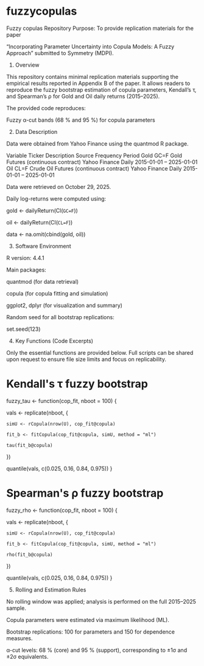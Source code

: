 # fuzzycopulas
Fuzzy copulas
Repository Purpose: To provide replication materials for the paper

“Incorporating Parameter Uncertainty into Copula Models: A Fuzzy Approach”
submitted to Symmetry (MDPI).
1. Overview

This repository contains minimal replication materials supporting the empirical results reported in Appendix B of the paper.
It allows readers to reproduce the fuzzy bootstrap estimation of copula parameters, Kendall’s τ, and Spearman’s ρ for Gold and Oil daily returns (2015–2025).

The provided code reproduces:

Fuzzy α-cut bands (68 % and 95 %) for copula parameters


2. Data Description

Data were obtained from Yahoo Finance using the quantmod R package.

Variable	Ticker	Description	Source	Frequency	Period
Gold	GC=F	Gold Futures (continuous contract)	Yahoo Finance	Daily	2015-01-01 – 2025-01-01
Oil	CL=F	Crude Oil Futures (continuous contract)	Yahoo Finance	Daily	2015-01-01 – 2025-01-01

Data were retrieved on October 29, 2025.

Daily log-returns were computed using:

gold <- dailyReturn(Cl(`GC=F`))

oil  <- dailyReturn(Cl(`CL=F`))

data <- na.omit(cbind(gold, oil))



3. Software Environment

R version: 4.4.1

Main packages:

quantmod (for data retrieval)

copula (for copula fitting and simulation)

ggplot2, dplyr (for visualization and summary)

Random seed for all bootstrap replications:

set.seed(123)


4. Key Functions (Code Excerpts)

Only the essential functions are provided below.
Full scripts can be shared upon request to ensure file size limits and focus on replicability.

# Kendall's τ fuzzy bootstrap
fuzzy_tau <- function(cop_fit, nboot = 100) {

  vals <- replicate(nboot, {
  
    simU <- rCopula(nrow(U), cop_fit@copula)
    
    fit_b <- fitCopula(cop_fit@copula, simU, method = "ml")
    
    tau(fit_b@copula)
    
  })
  
  quantile(vals, c(0.025, 0.16, 0.84, 0.975))
}


# Spearman's ρ fuzzy bootstrap
fuzzy_rho <- function(cop_fit, nboot = 100) {

  vals <- replicate(nboot, {
  
    simU <- rCopula(nrow(U), cop_fit@copula)
    
    fit_b <- fitCopula(cop_fit@copula, simU, method = "ml")
    
    rho(fit_b@copula)
    
  })
  
  quantile(vals, c(0.025, 0.16, 0.84, 0.975))
}


5. Rolling and Estimation Rules

No rolling window was applied; analysis is performed on the full 2015–2025 sample.

Copula parameters were estimated via maximum likelihood (ML).

Bootstrap replications: 100 for parameters and 150 for dependence measures.

α-cut levels: 68 % (core) and 95 % (support), corresponding to ±1σ and ±2σ equivalents.
